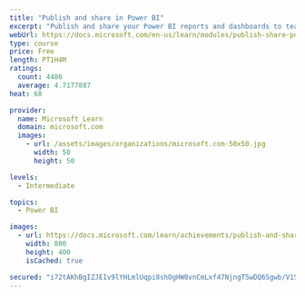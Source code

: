 ```yaml
---
title: "Publish and share in Power BI"
excerpt: "Publish and share your Power BI reports and dashboards to teammates in your organization or to everyone on the web."
webUrl: https://docs.microsoft.com/en-us/learn/modules/publish-share-power-bi/
type: course
price: Free
length: PT1H4M
ratings:
  count: 4486
  average: 4.7177887
heat: 68

provider:
  name: Microsoft Learn
  domain: microsoft.com
  images:
    - url: /assets/images/organizations/microsoft.com-50x50.jpg
      width: 50
      height: 50

levels:
  - Intermediate

topics:
  - Power BI

images:
  - url: https://docs.microsoft.com/learn/achievements/publish-and-share-with-power-bi-desktop-social.png
    width: 800
    height: 400
    isCached: true

secured: "i72tAKhBgIZJEIv9lYHLmlUqpi8shOgHW8vnCmLxf47NjngT5wDQ6Sgwb/V1S2z2DqUQqW4WBoE5YxHXdrYUPB6o9VMbCPaiFcUIGuRWBLk+aRKbpIOhrHDXWvJmjAJ8cFbOjvofCjPhNBnMgzyc+4vPEDZ5RNcc0Gh02X+xWAcvSUUH3f+wBtX5ex/4mvVPOkYrArlhQujTQzx7MFxR8eQGquPAcBu0sIp4ZQNegJ+Py7HWsRUN82IUWzE8NF5bi8QMzlT8M1WWjEhwZsUe9/skSmvFI91vaYhenUnld2rKPWlroOBGmeLNc5HIpzpXOzQassg7YZGIMGjvtkdZ3mIuKbdNOszxdPjS2rz5x+gAJ1xYBEXB/efX0MB8veRFAtlddWaSAvIPPFDE1WUY9jNyFX3P4EbPW2RVLMxJJn8=;9RrinS1ujTbKxRkYx+1UGQ=="
---
```


